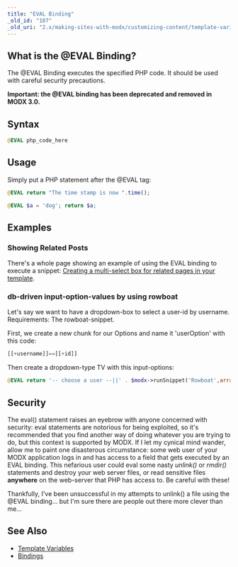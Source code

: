 ```yaml
---
title: "EVAL Binding"
_old_id: "107"
_old_uri: "2.x/making-sites-with-modx/customizing-content/template-variables/bindings/eval-binding"
---
```


## What is the @EVAL Binding?

The @EVAL Binding executes the specified PHP code. It should be used with careful security precautions.

**Important: the @EVAL binding has been deprecated and removed in MODX 3.0.**

## Syntax

``` php
@EVAL php_code_here
```

## Usage

Simply put a PHP statement after the @EVAL tag:

``` php
@EVAL return "The time stamp is now ".time();
```

``` php
@EVAL $a = 'dog'; return $a;
```

## Examples

### Showing Related Posts

There's a whole page showing an example of using the EVAL binding to execute a snippet: [Creating a multi-select box for related pages in your template](building-sites/tutorials/multiselect-related-pages "Creating a multi-select box for related pages in your template").

### db-driven input-option-values by using rowboat

Let's say we want to have a dropdown-box to select a user-id by username.
Requirements: The rowboat-snippet.

First, we create a new chunk for our Options and name it 'userOption' with this code:

``` php
[[+username]]==[[+id]]
```

Then create a dropdown-type TV with this input-options:

``` php
@EVAL return '-- choose a user --||' . $modx->runSnippet('Rowboat',array('table'=>'modx_users','tpl'=>'userOption','outputSeparator'=>'||'));
```

## Security

The eval() statement raises an eyebrow with anyone concerned with security: eval statements are notorious for being exploited, so it's recommended that you find another way of doing whatever you are trying to do, but this context is supported by MODX. If I let my cynical mind wander, allow me to paint one disasterous circumstance: some web user of your MODX application logs in and has access to a field that gets executed by an EVAL binding. This nefarious user could eval some nasty _unlink()_ or _rmdir()_ statements and destroy your web server files, or read sensitive files **anywhere** on the web-server that PHP has access to. Be careful with these!

Thankfully, I've been unsuccessful in my attempts to unlink() a file using the @EVAL binding... but I'm sure there are people out there more clever than me...

## See Also

- [Template Variables](building-sites/elements/template-variables "Template Variables")
- [Bindings](building-sites/elements/template-variables/bindings "Bindings")

